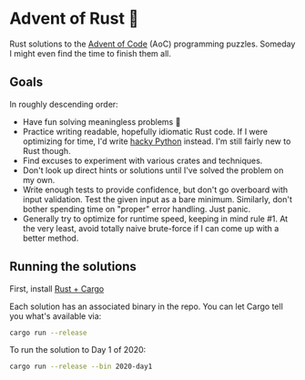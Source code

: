 # Advent of Rust 🎄

Rust solutions to the [Advent of Code](https://adventofcode.com) (AoC) programming puzzles. Someday
I might even find the time to finish them all.

## Goals

In roughly descending order:

* Have fun solving meaningless problems 🎉
* Practice writing readable, hopefully idiomatic Rust code. If I were optimizing for time, I'd write
  [hacky Python](https://github.com/kesyog/adventofcode2020) instead. I'm still fairly new to Rust
  though.
* Find excuses to experiment with various crates and techniques.
* Don't look up direct hints or solutions until I've solved the problem on my own.
* Write enough tests to provide confidence, but don't go overboard with input validation. Test the
  given input as a bare minimum. Similarly, don't bother spending time on "proper" error handling.
  Just panic.
* Generally try to optimize for runtime speed, keeping in mind rule #1. At the very least, avoid
  totally naive brute-force if I can come up with a better method.

## Running the solutions

First, install [Rust + Cargo](https://doc.rust-lang.org/cargo/getting-started/installation.html)

Each solution has an associated binary in the repo. You can let Cargo tell you what's available
via:

```sh
cargo run --release
```

To run the solution to Day 1 of 2020:

```sh
cargo run --release --bin 2020-day1
```

